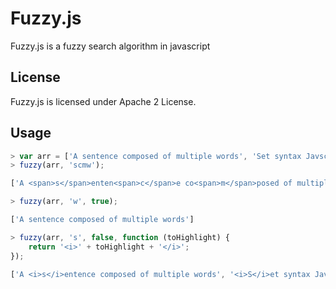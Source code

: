 # Fuzzy.js #

Fuzzy.js is a fuzzy search algorithm in javascript

## License ##

Fuzzy.js is licensed under Apache 2 License.

## Usage ##
```js
> var arr = ['A sentence composed of multiple words', 'Set syntax Javscript'];
> fuzzy(arr, 'scmw');

['A <span>s</span>enten<span>c</span>e co<span>m</span>posed of multiple <span>w</span>ords']

> fuzzy(arr, 'w', true);

['A sentence composed of multiple words']

> fuzzy(arr, 's', false, function (toHighlight) {
    return '<i>' + toHighlight + '</i>';
});

['A <i>s</i>entence composed of multiple words', '<i>S</i>et syntax Javscript']
```

